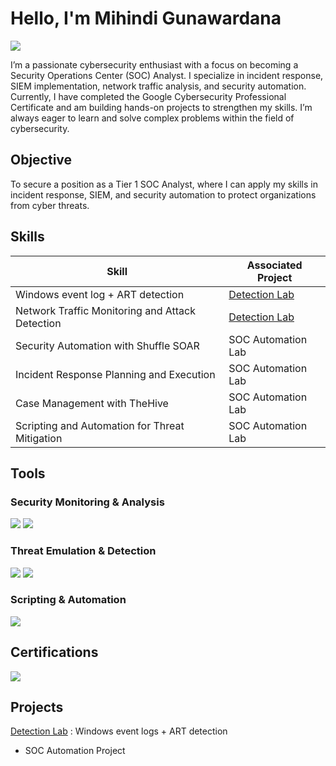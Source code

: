 # Hello, I'm Mihindi Gunawardana
<a href="www.linkedin.com/in/mihindi-gunawardana-44a0a432b"><img src="https://img.shields.io/badge/-LinkedIn-0072b1?&style=for-the-badge&logo=linkedin&logoColor=white" /></a>

I’m a passionate cybersecurity enthusiast with a focus on becoming a Security Operations Center (SOC) Analyst. I specialize in incident response, SIEM implementation, network traffic analysis, and security automation. Currently, I have completed the Google Cybersecurity Professional Certificate and am building hands-on projects to strengthen my skills. I’m always eager to learn and solve complex problems within the field of cybersecurity.

## Objective
To secure a position as a Tier 1 SOC Analyst, where I can apply my skills in incident response, SIEM, and security automation to protect organizations from cyber threats.

## Skills

| Skill                                         | Associated Project         |
|-----------------------------------------------|----------------------------|
| Windows event log + ART detection         | <a href="https://github.com/Mihindig/Windows-event-log-ART-detection.git">Detection Lab</a>|
| Network Traffic Monitoring and Attack Detection | <a href="https://google.com">Detection Lab</a>|
| Security Automation with Shuffle SOAR         | SOC Automation Lab|
| Incident Response Planning and Execution      | SOC Automation Lab|
| Case Management with TheHive                  | SOC Automation Lab|
| Scripting and Automation for Threat Mitigation | SOC Automation Lab|

## Tools
### Security Monitoring & Analysis
<div> 
  <img src="https://img.shields.io/badge/-Splunk-000000?&style=for-the-badge&logo=Splunk&logoColor=white" /> 
    
  <img src="https://img.shields.io/badge/-Sysmon-0078D4?&style=for-the-badge&logo=Windows&logoColor=white" /> 
</div>

### Threat Emulation & Detection
<div> 
  <img src="https://img.shields.io/badge/-Atomic_Red_Team-F05A28?&style=for-the-badge&logo=Github&logoColor=white" /> 
  
  <img src="https://img.shields.io/badge/-MITRE_ATT&CK-005571?&style=for-the-badge&logo=MITRE&logoColor=white" /> 
</div>

### Scripting & Automation
<div> 
  <img src="https://img.shields.io/badge/-PowerShell-5391FE?&style=for-the-badge&logo=PowerShell&logoColor=white" /> 
</div>

## Certifications
<div> 
  <img src="https://img.shields.io/badge/-Google_Cybersecurity_Professional_Certificate-4285F4?&style=for-the-badge&logo=Google&logoColor=white" /> 
</div>

## Projects
<a href="https://github.com/Mihindig/MITRE-ATT-CK-Persistence-Detection-with-Splunk-/blob/main/README.md">Detection Lab</a> : Windows event logs + ART detection
- SOC Automation Project
